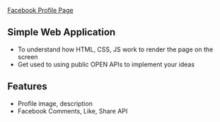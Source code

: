 [Facebook Profile Page](https://joshua1988.github.io/DevCampWAP-SWA/)

## Simple Web Application
- To understand how HTML, CSS, JS work to render the page on the screen
- Get used to using public OPEN APIs to implement your ideas

## Features
- Profile image, description
- Facebook Comments, Like, Share API

